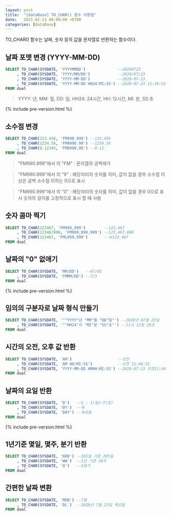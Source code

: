```yaml
---
layout: post
title:  "[dataBase] TO_CHAR() 함수 사용법"
date:   2021-02-13 00:00:00 +0700
categories: [dataBase]
---
```

TO_CHAR() 함수는 날짜, 숫자 등의 값을 문자열로 반환하는 함수이다.

## 날짜 포맷 변경 (YYYY-MM-DD)
```sql
SELECT TO_CHAR(SYSDATE, 'YYYYMMDD')              --20200723
     , TO_CHAR(SYSDATE, 'YYYY/MM/DD')            --2020/07/23
     , TO_CHAR(SYSDATE, 'YYYY-MM-DD')            --2020-07-23
     , TO_CHAR(SYSDATE, 'YYYY-MM-DD HH24:MI:SS') --2020-07-23 11:10:52
FROM dual
```
> YYYY: 년, MM: 월, DD: 일, HH24: 24시간, HH: 12시간, MI: 분, SS:초

{% include pre-version.html %}

## 소수점 변경
```sql
SELECT TO_CHAR(123.456, 'FM990.999') --123.456
     , TO_CHAR(1234.56, 'FM9990.99') --1234.56
     , TO_CHAR(0.12345, 'FM9990.99') --0.12
FROM dual
```
> "FM990.999"에서 의 "FM" : 문자열의 공백제거

> "FM990.999"에서 의 "9" : 해당자리의 숫자를 의미, 값이 없을 경우 소수점 이상은 공백 소수점 이하는 0으로 표시

> "FM990.999"에서 의 "0" : 해당자리의 숫자를 의미, 값이 없을 경우 0으로 표시 숫자의 길이를 고정적으로 표시 할 때 사용

## 숫자 콤마 찍기
```sql
SELECT TO_CHAR(123467, 'FM999,999')        --123,467
     , TO_CHAR(123467890, 'FM999,999,999') --123,467,890
     , TO_CHAR(123467, 'FML999,999')       --￦123,467
FROM dual
```

## 날짜의 "0" 없애기
```sql
SELECT TO_CHAR(SYSDATE, 'MM/DD')   --07/03
     , TO_CHAR(SYSDATE, 'FMMM/DD') --7/3
FROM dual
```

{% include pre-version.html %}

## 임의의 구분자로 날짜 형식 만들기
```sql
SELECT TO_CHAR(SYSDATE, '""YYYY"년 "MM"월 "DD"일"') --2020년 07월 23일
     , TO_CHAR(SYSDATE, '""HH24"시 "MI"분 "SS"초"') --11시 12분 20초
FROM dual
```

## 시간의 오전, 오후 값 반환
```sql
SELECT TO_CHAR(SYSDATE, 'AM')                    --오전
     , TO_CHAR(SYSDATE, 'AM HH:MI:SS')           --오전 11:44:31
     , TO_CHAR(SYSDATE, 'YYYY-MM-DD AMHH:MI:SS') --2020-07-23 오전11:44:31
FROM dual
```

## 날짜의 요일 반환
```sql
SELECT TO_CHAR(SYSDATE, 'D')   --5 : 1(일)~7(토)
     , TO_CHAR(SYSDATE, 'DY')  --목
     , TO_CHAR(SYSDATE, 'DAY') --목요일
FROM dual
```
{% include pre-version.html %}

## 1년기준 몇일, 몇주, 분기 반환
```sql
SELECT TO_CHAR(SYSDATE, 'DDD') --365일 기준 205일
     , TO_CHAR(SYSDATE, 'WW')  --1년 기준 30주
     , TO_CHAR(SYSDATE, 'Q')   --3분기
FROM dual
```

## 간편한 날짜 변환
```sql
SELECT TO_CHAR(SYSDATE, 'MON') --7월
     , TO_CHAR(SYSDATE, 'DL')  --2020년 7월 23일 목요일
FROM dual
```
